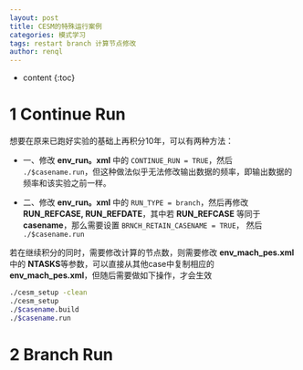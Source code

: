 ```yaml
---
layout: post
title: CESM的特殊运行案例
categories: 模式学习
tags: restart branch 计算节点修改
author: renql
---
```


* content
{:toc}

# 1 Continue Run
想要在原来已跑好实验的基础上再积分10年，可以有两种方法：

- 一、修改 **env_run。xml** 中的 ` CONTINUE_RUN = TRUE `，然后 `./$casename.run`，但这种做法似乎无法修改输出数据的频率，即输出数据的频率和该实验之前一样。    

- 二、修改 **env_run。xml** 中的 ` RUN_TYPE = branch `，然后再修改 **RUN_REFCASE, RUN_REFDATE**，其中若 **RUN_REFCASE** 等同于 **casename**，那么需要设置 ` BRNCH_RETAIN_CASENAME = TRUE `， 然后 `./$casename.run`

若在继续积分的同时，需要修改计算的节点数，则需要修改 **env_mach_pes.xml** 中的 **NTASKS**等参数，可以直接从其他case中复制相应的 **env_mach_pes.xml**，但随后需要做如下操作，才会生效  
```bash
./cesm_setup -clean
./cesm_setup
./$casename.build
./$casename.run
```

# 2 Branch Run
